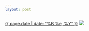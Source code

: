 ```yaml
---
layout: post
---
```


<p>
  <time><a href="/468">{{ page.date | date: "%B %e, %Y" }}</a></time>
  <a href="/468"><img src="{{ site.assets_url }}/468-640.jpg" srcset="{{ site.assets_url }}/468-1280.jpg 1280w, {{ site.assets_url }}/468-960.jpg 960w, {{ site.assets_url }}/468-640.jpg 640w, {{ site.assets_url }}/468-320.jpg 320w" sizes="(min-width: 700px) 50vw, calc(100vw - 2rem)" /></a>
</p>
